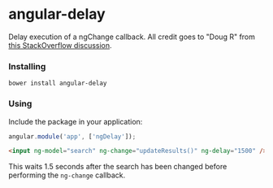 # angular-delay

Delay execution of a ngChange callback. All credit goes to "Doug R" from
[this StackOverflow discussion](http://stackoverflow.com/a/21420441).

### Installing

`bower install angular-delay`

### Using

Include the package in your application:

```javascript
angular.module('app', ['ngDelay']);
```

```html
<input ng-model="search" ng-change="updateResults()" ng-delay="1500" />
```

This waits 1.5 seconds after the search has been changed before
performing the `ng-change` callback.
